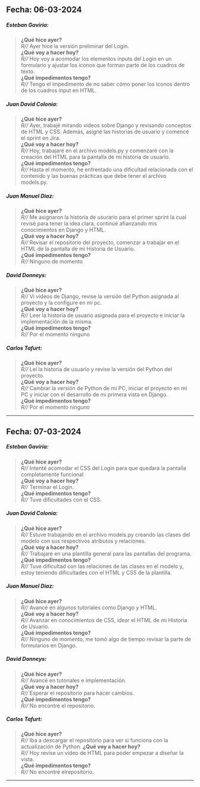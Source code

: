 ## Fecha: 06-03-2024

##### Esteban Gaviria:

> **¿Qué hice ayer?**  
> *R//*  Ayer hice la versión preliminar del Login.  
> **¿Qué voy a hacer hoy?**  
> *R//* Hoy voy a acomodar los elementos inputs del Login en un formulario y ajustar los iconos que forman parte de los
> cuadros de texto.  
> **¿Qué impedimentos tengo?**  
> *R//* Tengo el impedimento de no saber cómo poner los íconos dentro de los cuadros input en HTML.

##### Juan David Colonia:

> **¿Qué hice ayer?**  
> *R//* Ayer, trabajé mirando videos sobre Django y revisando conceptos de HTML y CSS. Además, asigné las historias de
> usuario y comencé el sprint en Jira.  
> **¿Qué voy a hacer hoy?**   
> *R//* Hoy, trabajaré en el archivo models.py y comenzaré con la creación del HTML para la pantalla de mi historia de
> usuario.  
> **¿Qué impedimentos tengo?**  
> *R//* Hasta el momento, he enfrentado una dificultad relacionada con el contenido y las buenas prácticas que debe
> tener el archivo models.py.

##### Juan Manuel Diaz:

> **¿Qué hice ayer?**  
> *R//* Me asignaron la historia de usurario para el primer sprint la cual revisé para tener la idea clara, continué
> afianzando mis conocimientos en Django y HTML.  
> **¿Qué voy a hacer hoy?**  
> *R//* Revisar el repositorio del proyecto, comenzar a trabajar en el HTML de la pantalla de mi Historia de Usuario.  
> **¿Qué impedimentos tengo?**  
> *R//* Ninguno de momento

##### David Donneys:

> **¿Qué hice ayer?**  
> *R//* Vi videos de Django, revise la versión del Python asignada al proyecto y la configure en mi pc.  
> **¿Qué voy a hacer hoy?**  
> *R//* Leer la historia de usuario asignada para el proyecto e iniciar la implementación de la misma.  
> **¿Qué impedimentos tengo?**  
> *R//* Por el momento ninguno

##### Carlos Tafurt:

> **¿Qué hice ayer?**  
> *R//* Leí la historia de usuario y revise la versión del Python del proyecto.  
> **¿Qué voy a hacer hoy?**  
> *R//* Cambiar la versión de Python de mi PC, iniciar el proyecto en mi PC y iniciar con el desarrollo de mi primera
> vista en Django.  
> **¿Qué impedimentos tengo?**  
> *R//* Por el momento ninguno

---

## Fecha: 07-03-2024

##### Esteban Gaviria:

> **¿Qué hice ayer?**  
> *R//* Intenté acomodar el CSS del Login para que quedara la pantalla completamente funcional  
> **¿Qué voy a hacer hoy?**   
> *R//* Terminar el Login.  
> **¿Qué impedimentos tengo?**    
> *R//* Tuve dificultades con el CSS.

##### Juan David Colonia:

> **¿Qué hice ayer?**  
> *R//* Estuve trabajando en el archivo models.py creando las clases del modelo con sus respectivos atributos y
> relaciones.  
> **¿Qué voy a hacer hoy?**  
> *R//* Trabajaré en una plantilla general para las pantallas del programa.  
> **¿Qué impedimentos tengo?**  
> *R//* Tuve dificultad con las relaciones de las clases en el modelo y, estoy teniendo dificultades con el HTML y CSS
> de la plantilla.

##### Juan Manuel Diaz:

> **¿Qué hice ayer?**  
> *R//* Avancé en algunos tutoriales como Django y HTML.  
> **¿Qué voy a hacer hoy?**  
> *R//* Avanzar en conocimientos de CSS, idear el HTML de mi Historia de Usuario.  
> **¿Qué impedimentos tengo?**  
> *R//* Ninguno de momento, me tomó algo de tiempo revisar la parte de formularios en Django.

##### David Donneys:

> **¿Qué hice ayer?**  
> *R//* Avancé en tutoriales e implementación.  
> **¿Qué voy a hacer hoy?**  
> *R//* Esperar el repositorio para hacer cambios.  
> **¿Qué impedimentos tengo?**  
> *R//* No encontré el repositorio.

##### Carlos Tafurt:

> **¿Qué hice ayer?**  
> *R//* Iba a descargar el repositorio para ver si funciona con la actualización de Python.
> **¿Qué voy a hacer hoy?**  
> *R//* Hoy revise un vídeo de HTML para poder empezar a diseñar la vista.  
> **¿Qué impedimentos tengo?**  
> *R//* No encontré elrepositorio.
---
